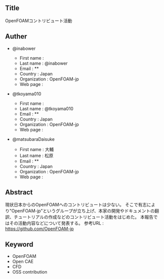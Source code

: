 ## Title

OpenFOAMコントリビュート活動

## Auther

- @inabower
  - First name : 
  - Last name : @inabower
  - Email : **
  - Country : Japan
  - Organization : OpenFOAM-jp
  - Web page : 

- @tkoyama010
  - First name : 
  - Last name : @tkoyama010
  - Email : **
  - Country : Japan
  - Organization : OpenFOAM-jp
  - Web page : 

- @matsubaraDaisuke
  - First name : 大輔
  - Last name : 松原
  - Email : **
  - Country : Japan
  - Organization : OpenFOAM-jp
  - Web page : 

## Abstract

現状日本からのOpenFOAMへのコントリビュートは少ない。
そこで有志により"OpenFOAM-jp"というグループが立ち上げ、本家の開発やドキュメントの翻訳、チュートリアルの作成などのコントリビュート活動をはじめた。
本報告ではその活動内容などについて発表する。
参考URL : https://github.com/OpenFOAM-jp

## Keyword

- OpenFOAM
- Open CAE
- CFD
- OSS contribution
